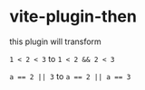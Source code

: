 # vite-plugin-then

this plugin will transform 

`1 < 2 < 3` to `1 < 2 && 2 < 3`

`a == 2 || 3` to `a == 2 || a == 3`

